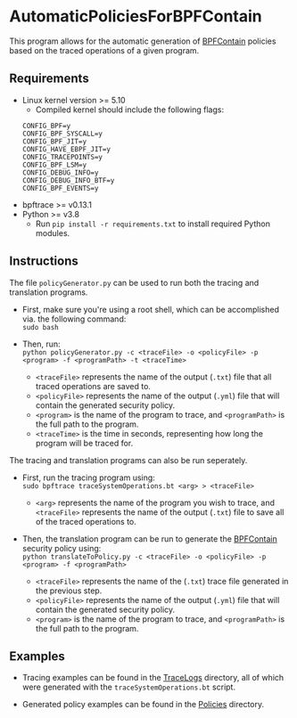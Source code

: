 # AutomaticPoliciesForBPFContain
This program allows for the automatic generation of [BPFContain](https://github.com/willfindlay/bpfcontain-rs) policies based on the traced operations of a given program.

## Requirements

- Linux kernel version >= 5.10
    - Compiled kernel should include the following flags:
    ```
    CONFIG_BPF=y
    CONFIG_BPF_SYSCALL=y
    CONFIG_BPF_JIT=y
    CONFIG_HAVE_EBPF_JIT=y
    CONFIG_TRACEPOINTS=y
    CONFIG_BPF_LSM=y
    CONFIG_DEBUG_INFO=y
    CONFIG_DEBUG_INFO_BTF=y
    CONFIG_BPF_EVENTS=y
    ```
- bpftrace >= v0.13.1
- Python >= v3.8
    - Run `pip install -r requirements.txt` to install required Python modules.

## Instructions

The file `policyGenerator.py` can be used to run both the tracing and translation programs. 
- First, make sure you're using a root shell, which can be accomplished via. the following command:\
`sudo bash`

- Then, run:\
`python policyGenerator.py -c <traceFile> -o <policyFile> -p <program> -f <programPath> -t <traceTime>`
    - `<traceFile>` represents the name of the output (`.txt`) file that all traced operations are saved to.
    - `<policyFile>` represents the name of the output (`.yml`) file that will contain the generated security policy.
    - `<program>` is the name of the program to trace, and `<programPath>` is the full path to the program.
    - `<traceTime>` is the time in seconds, representing how long the program will be traced for.

The tracing and translation programs can also be run seperately. 
- First, run the tracing program using:\
`sudo bpftrace traceSystemOperations.bt <arg> > <traceFile>`
    - `<arg>` represents the name of the program you wish to trace, and `<traceFile>` represents the name of the output (`.txt`) file to save all of the traced operations to.

- Then, the translation program can be run to generate the [BPFContain](https://github.com/willfindlay/bpfcontain-rs) security policy using:\
`python translateToPolicy.py -c <traceFile> -o <policyFile> -p <program> -f <programPath>`
    - `<traceFile>` represents the name of the (`.txt`) trace file generated in the previous step.
    - `<policyFile>` represents the name of the output (`.yml`) file that will contain the generated security policy.
    - `<program>` is the name of the program to trace, and `<programPath>` is the full path to the program.

## Examples

- Tracing examples can be found in the [TraceLogs](https://github.com/JakeJazokas/AutomaticPoliciesForBPFContain/tree/main/TraceLogs) directory, all of which were generated with the `traceSystemOperations.bt` script.

- Generated policy examples can be found in the [Policies](https://github.com/JakeJazokas/AutomaticPoliciesForBPFContain/tree/main/Policies) directory.

